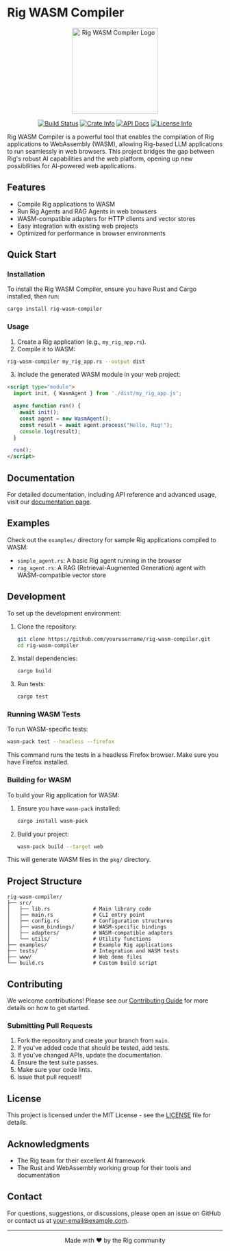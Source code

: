 # Rig WASM Compiler

<p align="center">
  <img src="path_to_logo.png" alt="Rig WASM Compiler Logo" width="200"/>
</p>

<p align="center">
  <a href="https://github.com/yourusername/rig-wasm-compiler/actions"><img alt="Build Status" src="https://github.com/yourusername/rig-wasm-compiler/workflows/CI/badge.svg"></a>
  <a href="https://crates.io/crates/rig-wasm-compiler"><img alt="Crate Info" src="https://img.shields.io/crates/v/rig-wasm-compiler.svg"></a>
  <a href="https://docs.rs/rig-wasm-compiler"><img alt="API Docs" src="https://docs.rs/rig-wasm-compiler/badge.svg"></a>
  <a href="https://github.com/yourusername/rig-wasm-compiler/blob/main/LICENSE"><img alt="License Info" src="https://img.shields.io/github/license/yourusername/rig-wasm-compiler"></a>
</p>

Rig WASM Compiler is a powerful tool that enables the compilation of Rig applications to WebAssembly (WASM), allowing Rig-based LLM applications to run seamlessly in web browsers. This project bridges the gap between Rig's robust AI capabilities and the web platform, opening up new possibilities for AI-powered web applications.

## Features

- Compile Rig applications to WASM
- Run Rig Agents and RAG Agents in web browsers
- WASM-compatible adapters for HTTP clients and vector stores
- Easy integration with existing web projects
- Optimized for performance in browser environments

## Quick Start

### Installation

To install the Rig WASM Compiler, ensure you have Rust and Cargo installed, then run:

```bash
cargo install rig-wasm-compiler
```

### Usage

1. Create a Rig application (e.g., `my_rig_app.rs`).
2. Compile it to WASM:

```bash
rig-wasm-compiler my_rig_app.rs --output dist
```

3. Include the generated WASM module in your web project:

```html
<script type="module">
  import init, { WasmAgent } from './dist/my_rig_app.js';

  async function run() {
    await init();
    const agent = new WasmAgent();
    const result = await agent.process("Hello, Rig!");
    console.log(result);
  }

  run();
</script>
```

## Documentation

For detailed documentation, including API reference and advanced usage, visit our [documentation page](https://docs.rs/rig-wasm-compiler).

## Examples

Check out the `examples/` directory for sample Rig applications compiled to WASM:

- `simple_agent.rs`: A basic Rig agent running in the browser
- `rag_agent.rs`: A RAG (Retrieval-Augmented Generation) agent with WASM-compatible vector store

## Development

To set up the development environment:

1. Clone the repository:
   ```bash
   git clone https://github.com/yourusername/rig-wasm-compiler.git
   cd rig-wasm-compiler
   ```

2. Install dependencies:
   ```bash
   cargo build
   ```

3. Run tests:
   ```bash
   cargo test
   ```

### Running WASM Tests

To run WASM-specific tests:

```bash
wasm-pack test --headless --firefox
```

This command runs the tests in a headless Firefox browser. Make sure you have Firefox installed.

### Building for WASM

To build your Rig application for WASM:

1. Ensure you have `wasm-pack` installed:
   ```bash
   cargo install wasm-pack
   ```

2. Build your project:
   ```bash
   wasm-pack build --target web
   ```

This will generate WASM files in the `pkg/` directory.

## Project Structure

```
rig-wasm-compiler/
├── src/
│   ├── lib.rs              # Main library code
│   ├── main.rs             # CLI entry point
│   ├── config.rs           # Configuration structures
│   ├── wasm_bindings/      # WASM-specific bindings
│   ├── adapters/           # WASM-compatible adapters
│   └── utils/              # Utility functions
├── examples/               # Example Rig applications
├── tests/                  # Integration and WASM tests
├── www/                    # Web demo files
└── build.rs                # Custom build script
```

## Contributing

We welcome contributions! Please see our [Contributing Guide](CONTRIBUTING.md) for more details on how to get started.

### Submitting Pull Requests

1. Fork the repository and create your branch from `main`.
2. If you've added code that should be tested, add tests.
3. If you've changed APIs, update the documentation.
4. Ensure the test suite passes.
5. Make sure your code lints.
6. Issue that pull request!

## License

This project is licensed under the MIT License - see the [LICENSE](LICENSE) file for details.

## Acknowledgments

- The Rig team for their excellent AI framework
- The Rust and WebAssembly working group for their tools and documentation

## Contact

For questions, suggestions, or discussions, please open an issue on GitHub or contact us at [your-email@example.com](mailto:your-email@example.com).

---

<p align="center">Made with ❤️ by the Rig community</p>
